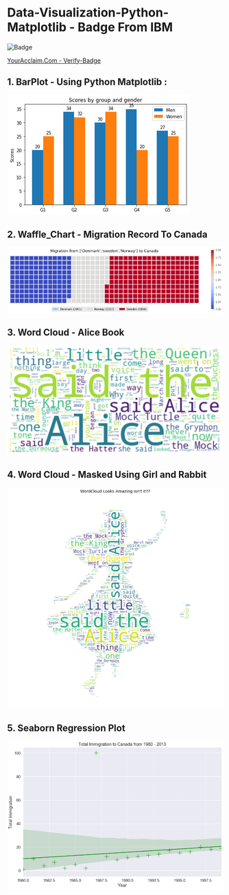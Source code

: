 # Data-Visualization-Python-Matplotlib - Badge From IBM

<img align="center" width="190" height="190" alt="Badge" src="https://github.com/nemishzalavadiya/accomaplishments/blob/master/Badges/Data_Visualization_Using_Python_IBM_Badge.png">
<br/>

[YourAcclaim.Com - Verify-Badge](https://www.youracclaim.com/badges/1cb24784-b1ff-48bf-8cbc-eab75d9f89a3/linked_in_profile)

## 1. BarPlot - Using Python Matplotlib : 

![BarPlot](https://github.com/nemishzalavadiya/Data-Visualization-Python-Matplotlib/blob/master/Bar_Plot/Demo_1/BarPlot_Matplotlib.png)

## 2. Waffle_Chart - Migration Record To Canada

![Waffle Chart - Migration Record To Canada](https://github.com/nemishzalavadiya/Data-Visualization-Python-Matplotlib/blob/master/Waffle_Chart/Migration%20Data%20Flow%20In%20Canada/migration_waffle_chart.png)

## 3. Word Cloud - Alice Book

![Word Cloud - Alice Book](https://github.com/nemishzalavadiya/Data-Visualization-Python-Matplotlib/blob/master/Word_Cloud/Alice_Book_Cloud/word_cloud.png)

## 4. Word Cloud - Masked Using Girl and Rabbit

![Word Cloud - Masked Using Girl and Rabbit](https://github.com/nemishzalavadiya/Data-Visualization-Python-Matplotlib/blob/master/Word_Cloud/Alice_Book_Cloud/girl_rabbit_mask.png)

## 5. Seaborn Regression Plot
![Seaborn Regression Plot](https://github.com/nemishzalavadiya/Data-Visualization-Python-Matplotlib/blob/master/Seaborn/Regression_plot/seaborn_regression.png)

